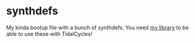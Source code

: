 # synthdefs
My kinda bootup file with a bunch of synthdefs. You need [my library](https://github.com/mxmxyz/tidal-guiot) to be able to use these with TidalCycles!

